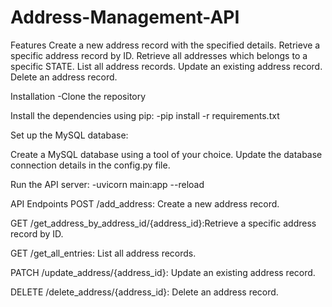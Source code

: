 ﻿# Address-Management-API

Features
Create a new address record with the specified details.
Retrieve a specific address record by ID.
Retrieve all addresses which belongs to a specific STATE.
List all address records.
Update an existing address record.
Delete an address record.

Installation
-Clone the repository


Install the dependencies using pip:
-pip install -r requirements.txt

Set up the MySQL database:

Create a MySQL database using a tool of your choice.
Update the database connection details in the config.py file.

Run the API server:
-uvicorn main:app --reload

API Endpoints
POST /add_address: Create a new address record.

GET /get_address_by_address_id/{address_id}:Retrieve a specific address record by ID.

GET /get_all_entries: List all address records.

PATCH /update_address/{address_id}: Update an existing address record.

DELETE /delete_address/{address_id}: Delete an address record.
